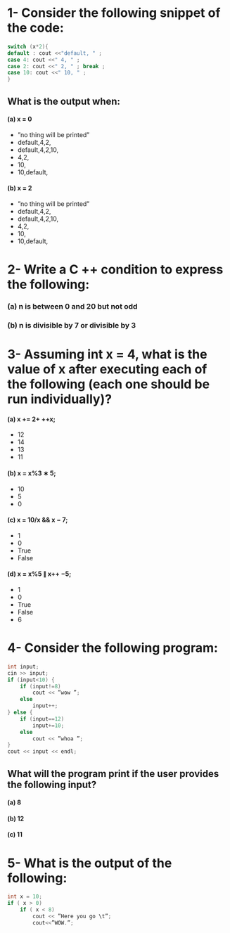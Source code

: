 # 1- Consider the following snippet of the code:
```cpp
switch (x*2){
default : cout <<"default, " ;
case 4: cout <<" 4, " ;
case 2: cout <<" 2, " ; break ;
case 10: cout <<" 10, " ;
}
```
## What is the output when:
#### (a) x = 0
- ”no thing will be printed”
- default,4,2,
- default,4,2,10,
- 4,2,
- 10,
- 10,default,
#### (b) x = 2
- ”no thing will be printed”
-  default,4,2,
-   default,4,2,10,
-   4,2,
-   10,
-   10,default,
# 2- Write a C ++ condition to express the following:
### (a) n is between 0 and 20 but not odd 
### (b) n is divisible by 7 or divisible by 3
# 3- Assuming int x = 4, what is the value of x after executing each of the following (each one should be run individually)?
#### (a) x += 2+ ++x;
- 12
- 14
- 13
- 11
#### (b) x = x%3 ∗ 5;
- 10
- 5
- 0
#### (c) x = 10/x && x − 7;
- 1
- 0
- True
- False
#### (d) x = x%5 ∥ x++ −5;
- 1
- 0 
- True 
- False 
- 6
# 4-  Consider the following program:
```cpp
int input;
cin >> input;
if (input<10) {
    if (input!=8)
        cout << ”wow ”;
    else
        input++;
} else {
    if (input==12)
        input+=10;
    else
        cout << ”whoa ”;
}
cout << input << endl;
```
## What will the program print if the user provides the following input?
#### (a) 8
#### (b) 12
#### (c) 11
# 5- What is the output of the following:
```cpp
int x = 10;
if ( x > 0)
    if ( x < 8)
        cout << ”Here you go \t”;
        cout<<”WOW.”;
```
